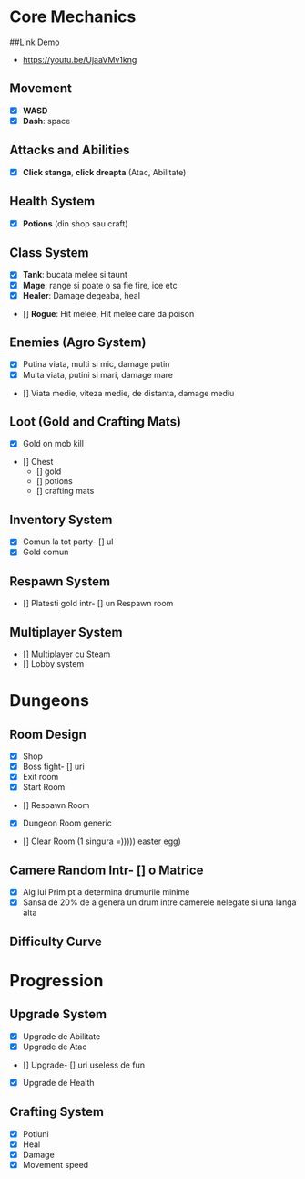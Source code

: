# Core Mechanics

##Link Demo
- https://youtu.be/UjaaVMv1kng

## Movement
- [x]  **WASD**
- [x]  **Dash**: space

## Attacks and Abilities
- [x]  **Click stanga**, **click dreapta** (Atac, Abilitate)

## Health System
- [x]  **Potions** (din shop sau craft)

## Class System
- [x]  **Tank**: bucata melee si taunt
- [x]  **Mage**: range si poate o sa fie fire, ice etc
- [x]  **Healer**: Damage degeaba, heal
- []  **Rogue**: Hit melee, Hit melee care da poison

## Enemies (Agro System)
- [x]  Putina viata, multi si mic, damage putin
- [x]  Multa viata, putini si mari, damage mare
- []  Viata medie, viteza medie, de distanta, damage mediu

## Loot (Gold and Crafting Mats)
- [x]  Gold on mob kill
- []  Chest
  - []  gold
  - []  potions
  - []  crafting mats

## Inventory System
- [x]  Comun la tot party- [] ul
- [x]  Gold comun

## Respawn System
- []  Platesti gold intr- [] un Respawn room

## Multiplayer System
- []  Multiplayer cu Steam
- []  Lobby system

# Dungeons

## Room Design
- [x]  Shop
- [x]  Boss fight- [] uri
- [x]  Exit room
- [x]  Start Room
- []  Respawn Room
- [x]  Dungeon Room generic
- []  Clear Room (1 singura =))))) easter egg)

## Camere Random Intr- [] o Matrice
- [x]  Alg lui Prim pt a determina drumurile minime
- [x]  Sansa de 20% de a genera un drum intre camerele nelegate si una langa alta

## Difficulty Curve

# Progression

## Upgrade System
- [x]  Upgrade de Abilitate
- [x]  Upgrade de Atac
- []  Upgrade- [] uri useless de fun
- [x]  Upgrade de Health

## Crafting System
- [x]  Potiuni 
  - [x]  Heal
  - [x]  Damage
  - [x]  Movement speed
```
